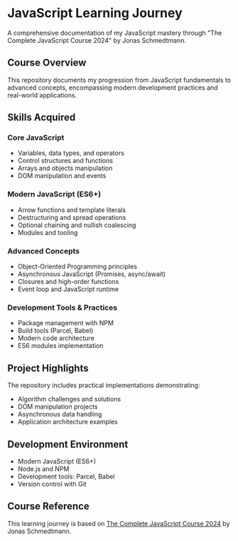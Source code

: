 # JavaScript Learning Journey
A comprehensive documentation of my JavaScript mastery through "The Complete JavaScript Course 2024" by Jonas Schmedtmann.

## Course Overview
This repository documents my progression from JavaScript fundamentals to advanced concepts, encompassing modern development practices and real-world applications.

## Skills Acquired

### Core JavaScript
- Variables, data types, and operators
- Control structures and functions
- Arrays and objects manipulation
- DOM manipulation and events

### Modern JavaScript (ES6+)
- Arrow functions and template literals
- Destructuring and spread operations
- Optional chaining and nullish coalescing
- Modules and tooling

### Advanced Concepts
- Object-Oriented Programming principles
- Asynchronous JavaScript (Promises, async/await)
- Closures and high-order functions
- Event loop and JavaScript runtime

### Development Tools & Practices
- Package management with NPM
- Build tools (Parcel, Babel)
- Modern code architecture
- ES6 modules implementation

## Project Highlights
The repository includes practical implementations demonstrating:
- Algorithm challenges and solutions
- DOM manipulation projects
- Asynchronous data handling
- Application architecture examples

## Development Environment
- Modern JavaScript (ES6+)
- Node.js and NPM
- Development tools: Parcel, Babel
- Version control with Git

## Course Reference
This learning journey is based on [The Complete JavaScript Course 2024](https://www.udemy.com/course/the-complete-javascript-course/) by Jonas Schmedtmann.
